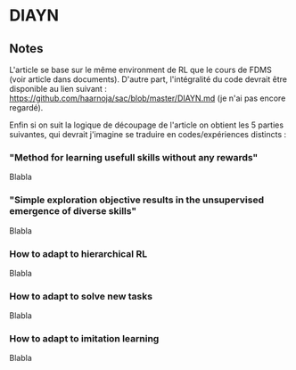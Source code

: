 # DIAYN

## Notes 

L'article se base sur le même environment de RL que le cours de FDMS (voir article dans documents). D'autre part, l'intégralité du code devrait être disponible au lien suivant : https://github.com/haarnoja/sac/blob/master/DIAYN.md (je n'ai pas encore regardé). 

Enfin si on suit la logique de découpage de l'article on obtient les 5 parties suivantes, qui devrait j'imagine se traduire en codes/expériences distincts :

### __"Method for learning usefull skills without any rewards"__

Blabla

### __"Simple exploration objective results in the unsupervised emergence of diverse skills"__

Blabla

### __How to adapt to hierarchical RL__

Blabla

### __How to adapt to solve new tasks__

Blabla

### __How to adapt to imitation learning__

Blabla
